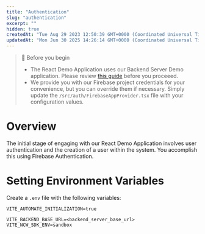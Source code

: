 ```yaml
---
title: "Authentication"
slug: "authentication"
excerpt: ""
hidden: true
createdAt: "Tue Aug 29 2023 12:50:39 GMT+0000 (Coordinated Universal Time)"
updatedAt: "Mon Jun 30 2025 14:26:14 GMT+0000 (Coordinated Universal Time)"
---
```

> 🚧 Before you begin
> 
> - The React Demo Application uses our Backend Server Demo application. Please review [this guide](https://ncw-developers.fireblocks.com/docs/setup-1) before you proceeed.
> - We provide you with our Firebase project credentials for your convenience, but you can override them if necessary. Simply update the `/src/auth/FirebaseAppProvider.tsx` file with your configuration values.

# Overview

The initial stage of engaging with our React Demo Application involves user authentication and the creation of a user within the system. You accomplish this using Firebase Authentication.

# Setting Environment Variables

Create a `.env` file with the following variables:

```
VITE_AUTOMATE_INITIALIZATION=true

VITE_BACKEND_BASE_URL=<backend_server_base_url>
VITE_NCW_SDK_ENV=sandbox
```
